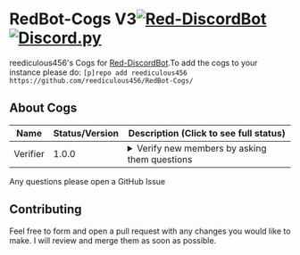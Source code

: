 # RedBot-Cogs V3[![Red-DiscordBot](https://img.shields.io/badge/Red--DiscordBot-V3-red.svg)](https://github.com/Cog-Creators/Red-DiscordBot)[![Discord.py](https://img.shields.io/badge/Discord.py-rewrite-blue.svg)](https://github.com/Rapptz/discord.py/tree/rewrite)

reediculous456's Cogs for [Red-DiscordBot](https://github.com/Cog-Creators/Red-DiscordBot/tree/V3/develop).To add the cogs to your instance please do: `[p]repo add reediculous456 https://github.com/reediculous456/RedBot-Cogs/`

## About Cogs

| Name | Status/Version | Description (Click to see full status) |
|------|----------------|----------------------------------------|
| Verifier | 1.0.0 | <details><summary>Verify new members by asking them questions</summary>Asks all new members questions via DM on join and awards them a role if they answer correctly</details> |

Any questions please open a GitHub Issue

## Contributing

Feel free to form and open a pull request with any changes you would like to make. I will review and merge them as soon as possible.
